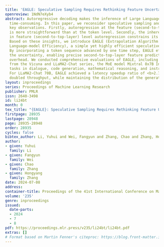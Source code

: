 ```yaml
---
title: 'EAGLE: Speculative Sampling Requires Rethinking Feature Uncertainty'
openreview: 1NdN7eXyb4
abstract: Autoregressive decoding makes the inference of Large Language Models (LLMs)
  time-consuming. In this paper, we reconsider speculative sampling and derive two
  key observations. Firstly, autoregression at the feature (second-to-top-layer) level
  is more straightforward than at the token level. Secondly, the inherent uncertainty
  in feature (second-to-top-layer) level autoregression constrains its performance.
  Based on these insights, we introduce EAGLE (Extrapolation Algorithm for Greater
  Language-model Efficiency), a simple yet highly efficient speculative sampling framework.
  By incorporating a token sequence advanced by one time step, EAGLE effectively resolves
  the uncertainty, enabling precise second-to-top-layer feature prediction with minimal
  overhead. We conducted comprehensive evaluations of EAGLE, including all models
  from the Vicuna and LLaMA2-Chat series, the MoE model Mixtral 8x7B Instruct, and
  tasks in dialogue, code generation, mathematical reasoning, and instruction following.
  For LLaMA2-Chat 70B, EAGLE achieved a latency speedup ratio of <b>2.7x-3.5x</b>,
  doubled throughput, while maintaining the distribution of the generated text.
layout: inproceedings
series: Proceedings of Machine Learning Research
publisher: PMLR
issn: 2640-3498
id: li24bt
month: 0
tex_title: "{EAGLE}: Speculative Sampling Requires Rethinking Feature Uncertainty"
firstpage: 28935
lastpage: 28948
page: 28935-28948
order: 28935
cycles: false
bibtex_author: Li, Yuhui and Wei, Fangyun and Zhang, Chao and Zhang, Hongyang
author:
- given: Yuhui
  family: Li
- given: Fangyun
  family: Wei
- given: Chao
  family: Zhang
- given: Hongyang
  family: Zhang
date: 2024-07-08
address:
container-title: Proceedings of the 41st International Conference on Machine Learning
volume: '235'
genre: inproceedings
issued:
  date-parts:
  - 2024
  - 7
  - 8
pdf: https://proceedings.mlr.press/v235/li24bt/li24bt.pdf
extras: []
# Format based on Martin Fenner's citeproc: https://blog.front-matter.io/posts/citeproc-yaml-for-bibliographies/
---
```

